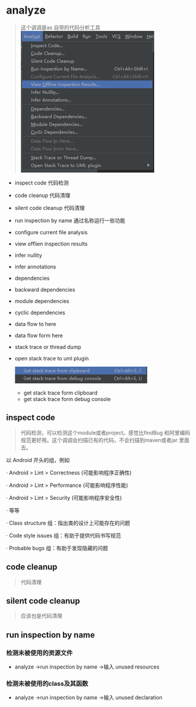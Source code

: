 # analyze
> 这个调调是as 自带的代码分析工具
![image-20230315112451622](assets/image-20230315112451622.png)

* inspect code   代码检测

* code cleanup 代码清理

* silent code cleanup 代码清理

* run inspection by name  通过名称运行一些功能

* configure current file analysis

* view offlien inspection results

* infer nullity

* infer annotations 

* dependencies

* backward dependencies

* module dependencies

* cyclic dependencies

* data flow to  here

* data flow  form here

* stack trace or thread dump 

* open stack trace to uml plugin 

  ![image-20230315113016601](assets/image-20230315113016601.png)

  * get stack trace form clipboard 
  * get stack trace form debug console



## inspect code

> 代码检测，可以检测这个module或者project。感觉比findBug 和阿里编码规范更好用。这个调调会扫描已有的代码，不会扫描到maven或者jar 里面去。

 以 Android 开头的组，例如

· Android > Lint > Correctness (可能影响程序正确性)

· Android > Lint > Performance (可能影响程序性能)

· Android > Lint > Security (可能影响程序安全性)

· 等等

· Class structure 组：指出类的设计上可能存在的问题

· Code style issues 组：有助于提供代码书写规范

· Probable bugs 组：有助于发现隐藏的问题

## code cleanup 

> 代码清理 

## silent code cleanup

> 应该也是代码清理

## run inspection by name

### 检测未被使用的资源文件
* analyze ->run inspection by name ->输入 unused resources
### 检测未被使用的class及其函数
* analyze ->run inspection by name ->输入 unused declaration